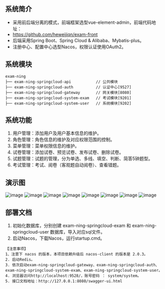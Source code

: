 ## 系统简介
* 采用前后端分离的模式，前端框架选型vue-element-admin，前端代码地址：
* https://github.com/heweijiqn/exam-front 
* 后端采用Spring Boot、Spring Cloud & Alibaba、Mybatis-plus。
* 注册中心、配置中心选型Nacos，权限认证使用OAuth2。

## 系统模块
~~~
exam-ning                               
├── exam-ning-springcloud-api           // 公共模块
├── exam-ning-springcloud-auth          // 认证中心[9527]
├── exam-ning-springcloud-gateway       // 网关模块[8080]
├── exam-ning-springcloud-system-exam   // 考试模块[9201]
├── exam-ning-springcloud-system-user   // 系统模块[9202]
~~~

## 系统功能
1. 用户管理：添加用户及用户基本信息的维护。
2. 角色管理：角色信息的维护及对应权限范围的控制。
3. 菜单管理：菜单权限信息的维护。
4. 试卷管理：添加试卷、预览试卷、发布试卷、删除试卷。
5. 试题管理：试题的管理，分为单选、多线、填空、判断、简答5钟题型。
6. 考试管理：考试、阅卷（客观题自动阅卷）、查看错题。

## 演示图
![image](https://github.com/heweijiqn/exam-backend/assets/95403358/70361109-faeb-40c7-aa4a-978787bc3d3a)
![image](https://github.com/heweijiqn/exam-backend/assets/95403358/866c0513-29e2-4935-a4cd-c2fe3187d7ca)
![image](https://github.com/heweijiqn/exam-backend/assets/95403358/eda3cb08-0f55-4c9a-b9f2-0f6d76a167a2)
![image](https://github.com/heweijiqn/exam-backend/assets/95403358/7dd73a87-6186-43df-abac-b830c3d62dd5)
![image](https://github.com/heweijiqn/exam-backend/assets/95403358/d21509ff-dac4-4d73-bd88-8abee4936bbf)
![image](https://github.com/heweijiqn/exam-backend/assets/95403358/b4489084-ac5d-4e17-a4d7-04da6374a8ed)
![image](https://github.com/heweijiqn/exam-backend/assets/95403358/946eb8d7-277d-486a-b8f1-da04ca76b464)
![image](https://github.com/heweijiqn/exam-backend/assets/95403358/e87c1c31-65bc-4598-a3df-7c002554f67f)








## 部署文档
1. 初始化数据库，分别创建 exam-ning-springcloud-exam 和 exam-ning-springcloud-user 数据库，导入对应sql文件。 
2. 启动Nacos，下载Nacos，运行startup.cmd。
```
【注意事项】
1、注意下 nacos 的版本，本项目依赖升级后 nacos-client 的版本是 2.0.3。
2. 启动Redis。
3. 依次启动exam-ning-springcloud-gateway、exam-ning-springcloud-auth、exam-ning-springcloud-system-exam、exam-ning-springcloud-system-user。
4. 浏览器访问http://localhost:9528/，账号密码 ： system/system。
5. 接口文档地址：http://127.0.0.1:8080/swagger-ui.html

